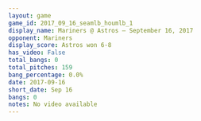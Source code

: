 ```yaml
---
layout: game
game_id: 2017_09_16_seamlb_houmlb_1
display_name: Mariners @ Astros – September 16, 2017
opponent: Mariners
display_score: Astros won 6-8
has_video: False
total_bangs: 0
total_pitches: 159
bang_percentage: 0.0%
date: 2017-09-16
short_date: Sep 16
bangs: 0
notes: No video available
---
```

